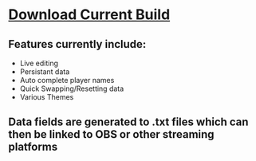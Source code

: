# [Download Current Build](https://github.com/SaldanaThomas/Tiny-Scoreboard/releases)

## Features currently include:
- Live editing
- Persistant data
- Auto complete player names
- Quick Swapping/Resetting data
- Various Themes

## Data fields are generated to .txt files which can then be linked to OBS or other streaming platforms

<p>
<img url="[assets/scoreboard1.png](https://postimg.cc/z3n5ZJvj)"/>
<img url="[assets/scoreboard2.png](https://postimg.cc/LnDp5Nzg)"/>
<img url="[assets/scoreboard3.png](https://postimg.cc/svsz3tZR)"/>
</p>
